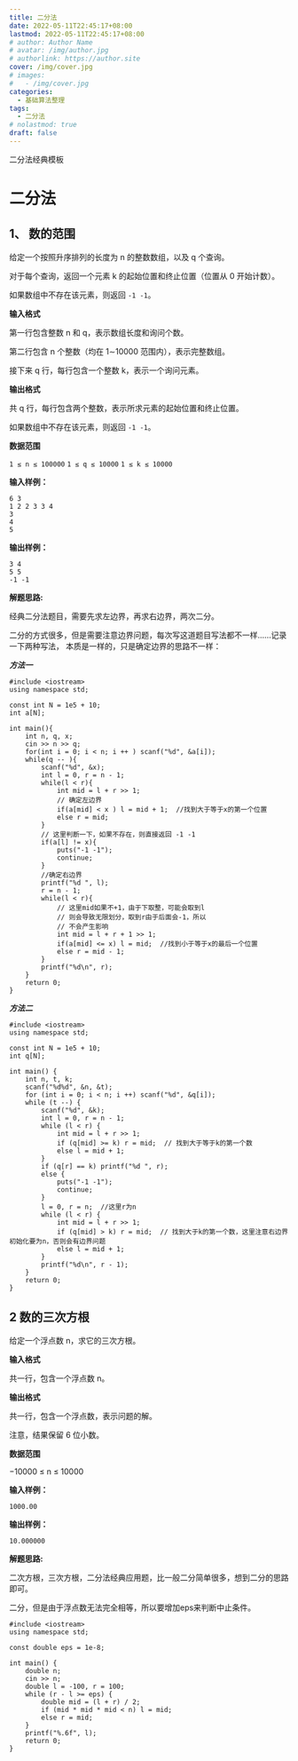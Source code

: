 ```yaml
---
title: 二分法
date: 2022-05-11T22:45:17+08:00
lastmod: 2022-05-11T22:45:17+08:00
# author: Author Name
# avatar: /img/author.jpg
# authorlink: https://author.site
cover: /img/cover.jpg
# images:
#   - /img/cover.jpg
categories:
  - 基础算法整理
tags:
  - 二分法
# nolastmod: true
draft: false
---
```


二分法经典模板

<!--more-->

# 二分法

## 1、 数的范围

给定一个按照升序排列的长度为 n 的整数数组，以及 q 个查询。

对于每个查询，返回一个元素 k 的起始位置和终止位置（位置从 0 开始计数）。

如果数组中不存在该元素，则返回 `-1 -1`。

**输入格式**

第一行包含整数 n 和 q，表示数组长度和询问个数。

第二行包含 n 个整数（均在 1∼10000 范围内），表示完整数组。

接下来 q 行，每行包含一个整数 k，表示一个询问元素。

**输出格式**

共 q 行，每行包含两个整数，表示所求元素的起始位置和终止位置。

如果数组中不存在该元素，则返回 `-1 -1`。

**数据范围**

`1 ≤ n ≤ 100000`
`1 ≤ q ≤ 10000`
`1 ≤ k ≤ 10000`

**输入样例：**

```
6 3
1 2 2 3 3 4
3
4
5
```

**输出样例：**

```
3 4
5 5
-1 -1
```

**解题思路:**

经典二分法题目，需要先求左边界，再求右边界，两次二分。

二分的方式很多，但是需要注意边界问题，每次写这道题目写法都不一样......记录一下两种写法， 本质是一样的，只是确定边界的思路不一样：

***方法一***

```
#include <iostream>
using namespace std;

const int N = 1e5 + 10;
int a[N];

int main(){
    int n, q, x;
    cin >> n >> q;
    for(int i = 0; i < n; i ++ ) scanf("%d", &a[i]);
    while(q -- ){
        scanf("%d", &x);
        int l = 0, r = n - 1;
        while(l < r){
            int mid = l + r >> 1;
            // 确定左边界
            if(a[mid] < x ) l = mid + 1;  //找到大于等于x的第一个位置
            else r = mid;
        }
        // 这里判断一下，如果不存在，则直接返回 -1 -1
        if(a[l] != x){
            puts("-1 -1");
            continue;
        }
        //确定右边界
        printf("%d ", l);
        r = n - 1;
        while(l < r){
            // 这里mid如果不+1，由于下取整，可能会取到l
            // 则会导致无限划分，取到r由于后面会-1，所以
            // 不会产生影响
            int mid = l + r + 1 >> 1;
            if(a[mid] <= x) l = mid;  //找到小于等于x的最后一个位置
            else r = mid - 1;
        }
        printf("%d\n", r);
    }
    return 0;
}
```

***方法二***

```
#include <iostream>
using namespace std;

const int N = 1e5 + 10;
int q[N];

int main() {
    int n, t, k;
    scanf("%d%d", &n, &t);
    for (int i = 0; i < n; i ++) scanf("%d", &q[i]);
    while (t --) {
        scanf("%d", &k);
        int l = 0, r = n - 1;
        while (l < r) {
            int mid = l + r >> 1;
            if (q[mid] >= k) r = mid;  // 找到大于等于k的第一个数
            else l = mid + 1;
        }
        if (q[r] == k) printf("%d ", r);
        else {
            puts("-1 -1");
            continue;
        }
        l = 0, r = n;  //这里r为n
        while (l < r) {
            int mid = l + r >> 1;
            if (q[mid] > k) r = mid;  // 找到大于k的第一个数，这里注意右边界初始化要为n，否则会有边界问题
            else l = mid + 1;
        }
        printf("%d\n", r - 1);
    }
    return 0;
}
```

## 2 数的三次方根

给定一个浮点数 n，求它的三次方根。

**输入格式**

共一行，包含一个浮点数 n。

**输出格式**

共一行，包含一个浮点数，表示问题的解。

注意，结果保留 6 位小数。

**数据范围**

−10000 ≤ n ≤ 10000

**输入样例：**

```
1000.00
```

**输出样例：**

```
10.000000
```

**解题思路:**

二次方根，三次方根，二分法经典应用题，比一般二分简单很多，想到二分的思路即可。

二分，但是由于浮点数无法完全相等，所以要增加eps来判断中止条件。

```
#include <iostream>
using namespace std;

const double eps = 1e-8;

int main() {
    double n;
    cin >> n;
    double l = -100, r = 100;
    while (r - l >= eps) {
        double mid = (l + r) / 2;
        if (mid * mid * mid < n) l = mid;
        else r = mid;
    }
    printf("%.6f", l);
    return 0;
}
```


